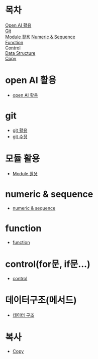 # 목차
[Open AI 활용](#open-ai-활용)   
[Git ](#git)   
[Module 활용](#모듈-활용)
[Numeric & Sequence](#numeric--sequence)   
[Function](#function)   
[Control](#controlfor문-if문)     
[Data Structure](#데이터구조메서드)    
[Copy](#복사)    


# open AI 활용
- [open AI 활용](https://github.com/Jim-bu/TIL/blob/master/openAI.md)

# git
- [git 활용](https://github.com/Jim-bu/TIL/blob/master/git-practice.md)
- [git 수정](https://github.com/Jim-bu/TIL/blob/master/git-re.md)

# 모듈 활용
- [Module 활용](https://github.com/Jim-bu/TIL/blob/master/module.md)

# numeric & sequence
- [numeric & sequence](https://github.com/Jim-bu/TIL/blob/master/python1.md)

# function
- [function](https://github.com/Jim-bu/TIL/blob/master/function.md)

# control(for문, if문...)
- [control](https://github.com/Jim-bu/TIL/blob/master/control.md)

# 데이터구조(메서드)
- [데이터 구조]()

# 복사
- [Copy]()